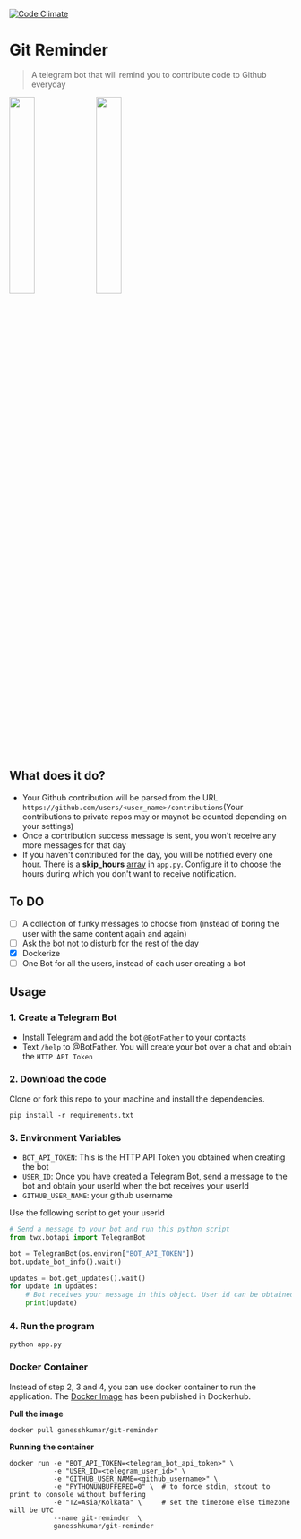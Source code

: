 [![Code Climate](https://codeclimate.com/github/ganesshkumar/git-reminder/badges/gpa.svg)](https://codeclimate.com/github/ganesshkumar/git-reminder)

# Git Reminder
> A telegram bot that will remind you to contribute code to Github everyday

<div>
  <img src="http://i.imgur.com/3GJYeG8.png" height="30%" width="30%">
  <img src="http://i.imgur.com/xEfxrqb.png" height="30%" width="30%">
</div>

## What does it do?

* Your Github contribution will be parsed from the URL `https://github.com/users/<user_name>/contributions`(Your contributions to private repos may or maynot be counted depending on your settings)
* Once a contribution success message is sent, you won't receive any more messages for that day
* If you haven't contributed for the day, you will be notified every one hour. There is a **skip_hours** [array](https://github.com/ganesshkumar/git-reminder/blob/master/app.py#L8) in `app.py`. Configure it to choose the hours during which you don't want to receive notification.

## To DO

* [ ] A collection of funky messages to choose from (instead of boring the user with the same content again and again)
* [ ] Ask the bot not to disturb for the rest of the day
* [x] Dockerize
* [ ] One Bot for all the users, instead of each user creating a bot

## Usage

### 1. Create a Telegram Bot

* Install Telegram and add the bot `@BotFather` to your contacts
* Text `/help` to @BotFather. You will create your bot over a chat and obtain the `HTTP API Token`

### 2. Download the code
Clone or fork this repo to your machine and install the dependencies.
```
pip install -r requirements.txt
```

### 3. Environment Variables

* `BOT_API_TOKEN`: This is the HTTP API Token you obtained when creating the bot
* `USER_ID`: Once you have created a Telegram Bot, send a message to the bot and obtain your userId when the bot receives your userId
* `GITHUB_USER_NAME`: your github username

Use the following script to get your userId
``` python
# Send a message to your bot and run this python script
from twx.botapi import TelegramBot

bot = TelegramBot(os.environ["BOT_API_TOKEN"])
bot.update_bot_info().wait()

updates = bot.get_updates().wait()
for update in updates:
    # Bot receives your message in this object. User id can be obtained from this update object.
    print(update)
```

### 4. Run the program
```
python app.py
```

### Docker Container
Instead of step 2, 3 and 4, you can use docker container to run the application. The [Docker Image](https://hub.docker.com/r/ganesshkumar/git-reminder/) has been published in Dockerhub. 

**Pull the image**
```
docker pull ganesshkumar/git-reminder
```

**Running the container**
```
docker run -e "BOT_API_TOKEN=<telegram_bot_api_token>" \
           -e "USER_ID=<telegram_user_id>" \
           -e "GITHUB_USER_NAME=<github_username>" \
           -e "PYTHONUNBUFFERED=0" \  # to force stdin, stdout to print to console without buffering 
           -e "TZ=Asia/Kolkata" \     # set the timezone else timezone will be UTC
           --name git-reminder  \
           ganesshkumar/git-reminder
```
